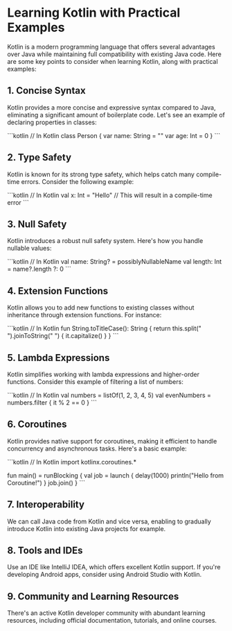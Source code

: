 # Learning Kotlin with Practical Examples

Kotlin is a modern programming language that offers several advantages over Java while maintaining full compatibility with existing Java code. Here are some key points to consider when learning Kotlin, along with practical examples:

## 1. Concise Syntax

Kotlin provides a more concise and expressive syntax compared to Java, eliminating a significant amount of boilerplate code. Let's see an example of declaring properties in classes:

\```kotlin
// In Kotlin
class Person {
    var name: String = ""
    var age: Int = 0
}
\```

## 2. Type Safety

Kotlin is known for its strong type safety, which helps catch many compile-time errors. Consider the following example:

\```kotlin
// In Kotlin
val x: Int = "Hello" // This will result in a compile-time error
\```

## 3. Null Safety

Kotlin introduces a robust null safety system. Here's how you handle nullable values:

\```kotlin
// In Kotlin
val name: String? = possiblyNullableName
val length: Int = name?.length ?: 0
\```

## 4. Extension Functions

Kotlin allows you to add new functions to existing classes without inheritance through extension functions. For instance:

\```kotlin
// In Kotlin
fun String.toTitleCase(): String {
    return this.split(" ").joinToString(" ") { it.capitalize() }
}
\```

## 5. Lambda Expressions

Kotlin simplifies working with lambda expressions and higher-order functions. Consider this example of filtering a list of numbers:

\```kotlin
// In Kotlin
val numbers = listOf(1, 2, 3, 4, 5)
val evenNumbers = numbers.filter { it % 2 == 0 }
\```

## 6. Coroutines

Kotlin provides native support for coroutines, making it efficient to handle concurrency and asynchronous tasks. Here's a basic example:

\```kotlin
// In Kotlin
import kotlinx.coroutines.*

fun main() = runBlocking {
    val job = launch {
        delay(1000)
        println("Hello from Coroutine!")
    }
    job.join()
}
\```

## 7. Interoperability

We can call Java code from Kotlin and vice versa, enabling to gradually introduce Kotlin into existing Java projects for example.

## 8. Tools and IDEs

Use an IDE like IntelliJ IDEA, which offers excellent Kotlin support. If you're developing Android apps, consider using Android Studio with Kotlin.

## 9. Community and Learning Resources

There's an active Kotlin developer community with abundant learning resources, including official documentation, tutorials, and online courses.

